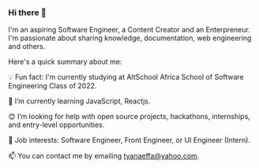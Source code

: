 ### Hi there 👋

I'm an aspiring Software Engineer, a Content Creator and an Enterpreneur. I'm passionate about sharing knowledge, documentation, web engineering and others.

Here's a quick summary about me:

💡 Fun fact: I'm currently studying at AltSchool Africa School of Software Engineering Class of 2022.

🌱 I’m currently learning JavaScript, Reactjs.

😊 I’m looking for help with open source projects, hackathons, internships, and entry-level opportunities.

💼 Job interests: Software Engineer, Front Engineer, or UI Engineer (Intern).

📫 You can contact me by emailing tyanaeffa@yahoo.com.
